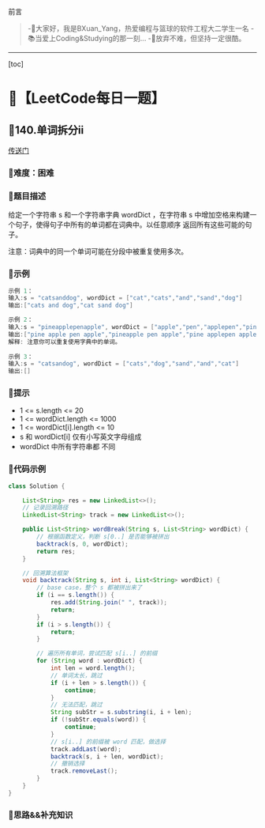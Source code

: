 前言
> -🏀大家好，我是BXuan_Yang，热爱编程与篮球的软件工程大二学生一名
> -📚当爱上Coding&Studying的那一刻...
> -🏃‍放弃不难，但坚持一定很酷。
---

[toc]

# 🍔【LeetCode每日一题】

##  🍟140.单词拆分ii

[传送门](https://leetcode.cn/problems/word-break-ii/)

### 🍕难度：困难

### 🌭题目描述

给定一个字符串 s 和一个字符串字典 wordDict ，在字符串 s 中增加空格来构建一个句子，使得句子中所有的单词都在词典中。以任意顺序 返回所有这些可能的句子。

注意：词典中的同一个单词可能在分段中被重复使用多次。


### 🍿示例 

```java
示例 1：
输入:s = "catsanddog", wordDict = ["cat","cats","and","sand","dog"]
输出:["cats and dog","cat sand dog"]

示例 2：
输入:s = "pineapplepenapple", wordDict = ["apple","pen","applepen","pine","pineapple"]
输出:["pine apple pen apple","pineapple pen apple","pine applepen apple"]
解释: 注意你可以重复使用字典中的单词。
    
示例 3：
输入:s = "catsandog", wordDict = ["cats","dog","sand","and","cat"]
输出:[]
```

### 🥓提示

- 1 <= s.length <= 20
- 1 <= wordDict.length <= 1000
- 1 <= wordDict[i].length <= 10
- s 和 wordDict[i] 仅有小写英文字母组成
- wordDict 中所有字符串都 不同

### 🧇代码示例

```java
class Solution {

    List<String> res = new LinkedList<>();
    // 记录回溯路径
    LinkedList<String> track = new LinkedList<>();

    public List<String> wordBreak(String s, List<String> wordDict) {
        // 根据函数定义，判断 s[0..] 是否能够被拼出
        backtrack(s, 0, wordDict);
        return res;
    }

    // 回溯算法框架
    void backtrack(String s, int i, List<String> wordDict) {
        // base case，整个 s 都被拼出来了
        if (i == s.length()) {
            res.add(String.join(" ", track));
            return;
        }
        if (i > s.length()) {
            return;
        }

        // 遍历所有单词，尝试匹配 s[i..] 的前缀
        for (String word : wordDict) {
            int len = word.length();
            // 单词太长，跳过
            if (i + len > s.length()) {
                continue;
            }
            // 无法匹配，跳过
            String subStr = s.substring(i, i + len);
            if (!subStr.equals(word)) {
                continue;
            }
            // s[i..] 的前缀被 word 匹配，做选择
            track.addLast(word);
            backtrack(s, i + len, wordDict);
            // 撤销选择
            track.removeLast();
        }
    }
}
```
### 🧀思路&&补充知识